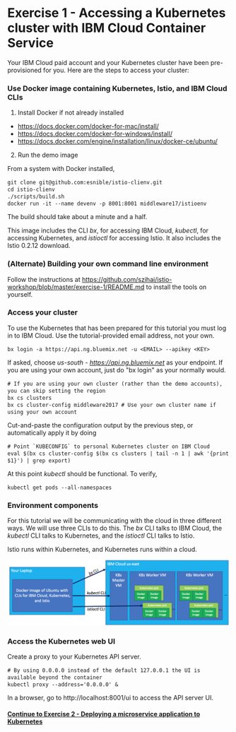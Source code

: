 # Exercise 1 - Accessing a Kubernetes cluster with IBM Cloud Container Service

Your IBM Cloud paid account and your Kubernetes cluster have been pre-provisioned for you. Here are the steps to access your cluster:

### Use Docker image containing Kubernetes, Istio, and IBM Cloud CLIs

1. Install Docker if not already installed
- https://docs.docker.com/docker-for-mac/install/
- https://docs.docker.com/docker-for-windows/install/
- https://docs.docker.com/engine/installation/linux/docker-ce/ubuntu/

2. Run the demo image

From a system with Docker installed,

```
git clone git@github.com:esnible/istio-clienv.git
cd istio-clienv
./scripts/build.sh
docker run -it --name devenv -p 8001:8001 middleware17/istioenv
```

The build should take about a minute and a half.

<!-- docker pull snible/middleware17/istioenv # first push my image to the Docker hub -->

This image includes the CLI _bx_, for accessing IBM Cloud, _kubectl_, for accessing Kubernetes,
and _istioctl_ for accessing Istio.  It also includes the Istio 0.2.12 download.

### (Alternate) Building your own command line environment

Follow the instructions at https://github.com/szihai/istio-workshop/blob/master/exercise-1/README.md to
install the tools on yourself.

### Access your cluster

To use the Kubernetes
that has been prepared for this tutorial you must log in to IBM Cloud.  Use the tutorial-provided email address,
not your own.

```
bx login -a https://api.ng.bluemix.net -u <EMAIL> --apikey <KEY>
```

If asked, choose _us-south - https://api.ng.bluemix.net_ as your endpoint.
If you are using your own account, just do "bx login" as your normally would.

```
# If you are using your own cluster (rather than the demo accounts), you can skip setting the region
bx cs clusters
bx cs cluster-config middleware2017 # Use your own cluster name if using your own account
```

<!-- bx cs region-set us-east -->
<!-- bx cs region-set us-south -->

Cut-and-paste the configuration output by the previous step, or automatically apply it by doing

```
# Point `KUBECONFIG` to personal Kubernetes cluster on IBM Cloud
eval $(bx cs cluster-config $(bx cs clusters | tail -n 1 | awk '{print $1}') | grep export)
```

At this point _kubectl_ should be functional.  To verify,

```
kubectl get pods --all-namespaces
```

### Environment components

For this tutorial we will be communicating with the cloud in three different ways.  We will use three
CLIs to do this.  The _bx_ CLI talks to IBM Cloud, the _kubectl_ CLI talks to Kubernetes, and the _istioctl_
CLI talks to Istio.

Istio runs within Kubernetes, and Kubernetes runs within a cloud.

![Environment block diagram](environment.png)

### Access the Kubernetes web UI


Create a proxy to your Kubernetes API server.

```
# By using 0.0.0.0 instead of the default 127.0.0.1 the UI is available beyond the container
kubectl proxy --address='0.0.0.0' &
```

In a browser, go to http://localhost:8001/ui to access the API server UI.

#### [Continue to Exercise 2 - Deploying a microservice application to Kubernetes](../exercise-2/README.md)
